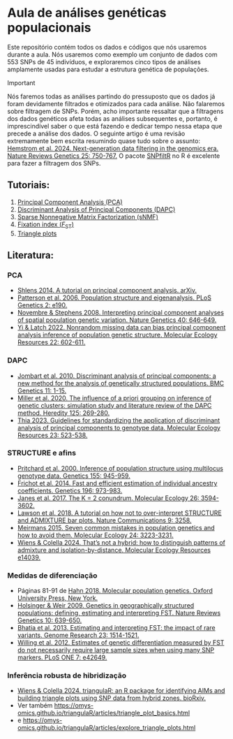 # **Aula de análises genéticas populacionais**


Este repositório contém todos os dados e códigos que nós usaremos durante a aula. Nós usaremos como exemplo um conjunto de dados com 553 SNPs de 45 indivíduos, e exploraremos cinco tipos de análises amplamente usadas para estudar a estrutura genética de populações.


> [!IMPORTANT]
> Nós faremos todas as análises partindo do pressuposto que os dados já foram devidamente filtrados e otimizados para cada análise. Não falaremos sobre filtragem de SNPs.
> Porém, acho importante ressaltar que a filtragens dos dados genéticos afeta todas as análises subsequentes e, portanto, é imprescindível saber o que está fazendo e dedicar tempo nessa etapa que precede a análise dos dados. O seguinte artigo é uma revisão extremamente bem escrita resumindo quase tudo sobre o assunto:
> [Hemstrom et al. 2024. Next-generation data filtering in the genomics era. Nature Reviews Genetics 25: 750-767.](https://doi.org/10.1038/s41576-024-00738-6)
> O pacote [SNPfiltR](https://devonderaad.github.io/SNPfiltR/) no R é excelente para fazer a filtragem dos SNPs.


## Tutoriais:
1. [Principal Component Analysis (PCA)](https://rafdlima.github.io/aulagenpopmz/vignettes/PCA.html)
2. [Discriminant Analysis of Principal Components (DAPC)](https://rafdlima.github.io/aulagenpopmz/vignettes/DAPC.html)
3. [Sparse Nonnegative Matrix Factorization (sNMF)](https://rafdlima.github.io/aulagenpopmz/vignettes/sNMF.html)
4. [Fixation index (*F*<sub>ST</sub>)](https://rafdlima.github.io/aulagenpopmz/vignettes/FST.html)
5. [Triangle plots](https://rafdlima.github.io/aulagenpopmz/vignettes/triangle.html)


## Literatura:
### PCA
- [Shlens 2014. A tutorial on principal component analysis. arXiv.](https://arxiv.org/pdf/1404.1100)
- [Patterson et al. 2006. Population structure and eigenanalysis. PLoS Genetics 2: e190.](https://doi.org/10.1371/journal.pgen.0020190)
- [Novembre & Stephens 2008. Interpreting principal component analyses of spatial population genetic variation. Nature Genetics 40: 646-649.](https://doi.org/10.1038/ng.139)
- [Yi & Latch 2022. Nonrandom missing data can bias principal component analysis inference of population genetic structure. Molecular Ecology Resources 22: 602-611.](https://doi.org/10.1111/1755-0998.13498)

### DAPC
- [Jombart et al. 2010. Discriminant analysis of principal components: a new method for the analysis of genetically structured populations. BMC Genetics 11: 1-15.](https://doi.org/10.1186/1471-2156-11-94)
- [Miller et al. 2020. The influence of a priori grouping on inference of genetic clusters: simulation study and literature review of the DAPC method. Heredity 125: 269-280.](https://doi.org/10.1038/s41437-020-0348-2)
- [Thia 2023. Guidelines for standardizing the application of discriminant analysis of principal components to genotype data. Molecular Ecology Resources 23: 523-538.](https://doi.org/10.1111/1755-0998.13706)

### STRUCTURE e afins
- [Pritchard et al. 2000. Inference of population structure using multilocus genotype data. Genetics 155: 945-959.](https://doi.org/10.1093/genetics/155.2.945)
- [Frichot et al. 2014. Fast and efficient estimation of individual ancestry coefficients. Genetics 196: 973-983.](https://doi.org/10.1534/genetics.113.160572)
- [Janes et al. 2017. The K = 2 conundrum. Molecular Ecology 26: 3594-3602.](https://doi.org/10.1111/mec.14187)
- [Lawson et al. 2018. A tutorial on how not to over-interpret STRUCTURE and ADMIXTURE bar plots. Nature Communications 9: 3258.](https://doi.org/10.1038/s41467-018-05257-7)
- [Meirmans 2015. Seven common mistakes in population genetics and how to avoid them. Molecular Ecology 24: 3223-3231.](https://doi.org/10.1111/mec.13243)
- [Wiens & Colella 2024. That’s not a hybrid: how to distinguish patterns of admixture and isolation-by-distance. Molecular Ecology Resources e14039.](https://doi.org/10.1111/1755-0998.14039)

### Medidas de diferenciação
- Páginas 81-91 de [Hahn 2018. Molecular population genetics. Oxford University Press, New York.](https://global.oup.com/academic/product/molecular-population-genetics-9780878939657?cc=br&lang=en&)
- [Holsinger & Weir 2009. Genetics in geographically structured populations: defining, estimating and interpreting FST. Nature Reviews Genetics 10: 639-650.](https://doi.org/10.1038/nrg2611)
- [Bhatia et al. 2013. Estimating and interpreting FST: the impact of rare variants. Genome Research 23: 1514-1521.](http://www.genome.org/cgi/doi/10.1101/gr.154831.113)
- [Willing et al. 2012. Estimates of genetic differentiation measured by FST do not necessarily require large sample sizes when using many SNP markers. PLoS ONE 7: e42649.](https://doi.org/10.1371/journal.pone.0042649)

### Inferência robusta de hibridização
- [Wiens & Colella 2024. triangulaR: an R package for identifying AIMs and building triangle plots using SNP data from hybrid zones. bioRxiv. ](https://doi.org/10.1101/2024.03.28.587167)
- Ver também https://omys-omics.github.io/triangulaR/articles/triangle_plot_basics.html
- e https://omys-omics.github.io/triangulaR/articles/explore_triangle_plots.html
